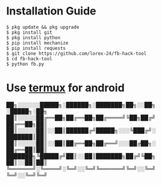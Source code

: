 # Installation Guide
```
$ pkg update && pkg upgrade
$ pkg install git
$ pkg install python
$ pip install mechanize
$ pip install requests
$ git clone https://github.com/lorex-24/fb-hack-tool
$ cd fb-hack-tool
$ python fb.py
```
# Use <a href="https://f-droid.org/en/packages/com.termux/" target="_blank">termux</a> for android


██╗░░░░░░█████╗░██████╗░███████╗██╗░░██╗  ░█████╗░██╗
██║░░░░░██╔══██╗██╔══██╗██╔════╝╚██╗██╔╝  ██╔══██╗██║
██║░░░░░██║░░██║██████╔╝█████╗░░░╚███╔╝░  ███████║██║
██║░░░░░██║░░██║██╔══██╗██╔══╝░░░██╔██╗░  ██╔══██║██║
███████╗╚█████╔╝██║░░██║███████╗██╔╝╚██╗  ██║░░██║██║
╚══════╝░╚════╝░╚═╝░░╚═╝╚══════╝╚═╝░░╚═╝  ╚═╝░░╚═╝╚═╝
